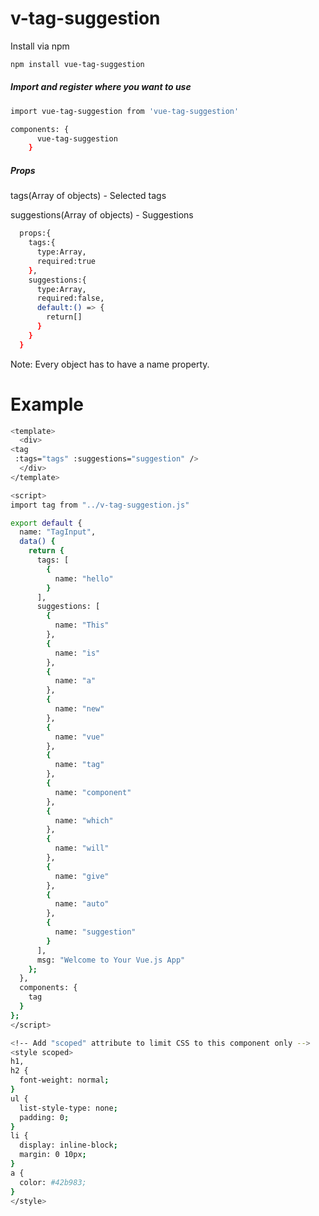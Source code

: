 # v-tag-suggestion

Install via npm

``` bash 
npm install vue-tag-suggestion
```

##### Import and register where you want to use

``` bash
import vue-tag-suggestion from 'vue-tag-suggestion'

components: {
      vue-tag-suggestion
    }
 ```
    
##### Props

  tags(Array of objects) - Selected tags 
  
  suggestions(Array of objects) - Suggestions

```bash 
  props:{
    tags:{
      type:Array,
      required:true
    },
    suggestions:{
      type:Array,
      required:false,
      default:() => {
        return[]
      }
    }
  }
  ```
  Note: Every object has to have a name property.

# Example
``` bash
<template>
  <div>
<tag
 :tags="tags" :suggestions="suggestion" />
  </div>
</template>

<script>
import tag from "../v-tag-suggestion.js"

export default {
  name: "TagInput",
  data() {
    return {
      tags: [
        {
          name: "hello"
        }
      ],
      suggestions: [
        {
          name: "This"
        },
        {
          name: "is"
        },
        {
          name: "a"
        },
        {
          name: "new"
        },
        {
          name: "vue"
        },
        {
          name: "tag"
        },
        {
          name: "component"
        },
        {
          name: "which"
        },
        {
          name: "will"
        },
        {
          name: "give"
        },
        {
          name: "auto"
        },
        {
          name: "suggestion"
        }
      ],
      msg: "Welcome to Your Vue.js App"
    };
  },
  components: {
    tag
  }
};
</script>

<!-- Add "scoped" attribute to limit CSS to this component only -->
<style scoped>
h1,
h2 {
  font-weight: normal;
}
ul {
  list-style-type: none;
  padding: 0;
}
li {
  display: inline-block;
  margin: 0 10px;
}
a {
  color: #42b983;
}
</style>
```